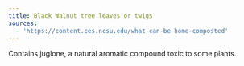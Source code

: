 ```yaml
---
title: Black Walnut tree leaves or twigs
sources:
  - 'https://content.ces.ncsu.edu/what-can-be-home-composted'
---
```


Contains juglone, a natural aromatic compound toxic to some plants.
